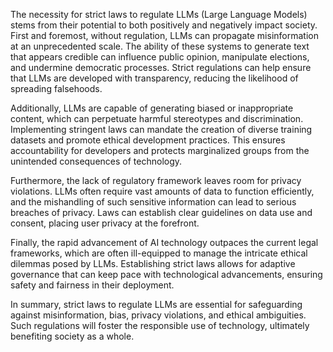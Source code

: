 The necessity for strict laws to regulate LLMs (Large Language Models) stems from their potential to both positively and negatively impact society. First and foremost, without regulation, LLMs can propagate misinformation at an unprecedented scale. The ability of these systems to generate text that appears credible can influence public opinion, manipulate elections, and undermine democratic processes. Strict regulations can help ensure that LLMs are developed with transparency, reducing the likelihood of spreading falsehoods.

Additionally, LLMs are capable of generating biased or inappropriate content, which can perpetuate harmful stereotypes and discrimination. Implementing stringent laws can mandate the creation of diverse training datasets and promote ethical development practices. This ensures accountability for developers and protects marginalized groups from the unintended consequences of technology.

Furthermore, the lack of regulatory framework leaves room for privacy violations. LLMs often require vast amounts of data to function efficiently, and the mishandling of such sensitive information can lead to serious breaches of privacy. Laws can establish clear guidelines on data use and consent, placing user privacy at the forefront.

Finally, the rapid advancement of AI technology outpaces the current legal frameworks, which are often ill-equipped to manage the intricate ethical dilemmas posed by LLMs. Establishing strict laws allows for adaptive governance that can keep pace with technological advancements, ensuring safety and fairness in their deployment.

In summary, strict laws to regulate LLMs are essential for safeguarding against misinformation, bias, privacy violations, and ethical ambiguities. Such regulations will foster the responsible use of technology, ultimately benefiting society as a whole.